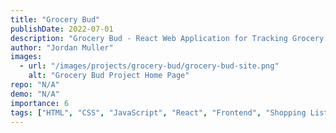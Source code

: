 ```yaml
---
title: "Grocery Bud"
publishDate: 2022-07-01
description: "Grocery Bud - React Web Application for Tracking Grocery Shopping List"
author: "Jordan Muller"
images:
  - url: "/images/projects/grocery-bud/grocery-bud-site.png"
    alt: "Grocery Bud Project Home Page"
repo: "N/A"
demo: "N/A"
importance: 6
tags: ["HTML", "CSS", "JavaScript", "React", "Frontend", "Shopping List"]
---
```


